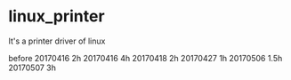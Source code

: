 # linux_printer
It's a printer driver of linux

before 20170416 2h
20170416 4h
20170418 2h
20170427 1h
20170506 1.5h
20170507 3h
